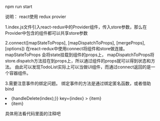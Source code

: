 
npm run start

说明：
react使用 redux  provier

1.index.js文件引入react-redux中的Provider组件，传入store参数，那么在Provider中包含的组件都可以共享store参数

2.connect([mapStateToProps], [mapDispatchToProps], [mergeProps], [options])
在react-redux中使用connect将组件和store做连接。mapStateToProps 会将state挂载到组件的props上，
mapDispatchToProps将store.dispatch方法挂在到props上，所以通过组件的props就可以得到状态和方法。
由此可以发现TodoList实际上可以当做UI组件，而通过connect返回的是一个容器组件。


3.需要注意事件的绑定问题。
绑定事件的方法是通过绑定匿名函数，或者借助bind
<li onClick={() => {handleDelete(index);}}  key={index} > {item} </li>
<li onClick={ handleDelete.bind(this,index) }  key={index} > {item} </li>

具体用法看代码里面的注释吧
